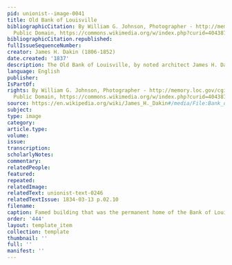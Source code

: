 ```yaml
---
pid: unionist--image-0041
title: Old Bank of Louisville
bibliographicCitation: By William G. Johnson, Photographer - http://memory.loc.gov/cgi-bin/displayPhoto.pl?path=/pnp/habshaer/ky/ky0000/ky0080/photos&amp;topImages=070765pr.jpg&amp;topLinks=070765pv.jpg,070765pu.tif&amp;title=3.%20%20NORTH%20VIEW%20OF%20FRONT%20ELEVATION%20%3cbr%3eHABS%20KY,56-LOUVI,1-3&amp;displayProfile=0,
  Public Domain, https://commons.wikimedia.org/w/index.php?curid=4043878
bibliographicCitation.republished: 
fullIssueSequenceNumber: 
creator: James H. Dakin (1806-1852)
date.created: '1837'
description: The Old Bank of Louisville, by noted architect James H. Dakin (1806-1852)
language: English
publisher: 
IsPartOf: 
rights: By William G. Johnson, Photographer - http://memory.loc.gov/cgi-bin/displayPhoto.pl?path=/pnp/habshaer/ky/ky0000/ky0080/photos&amp;topImages=070765pr.jpg&amp;topLinks=070765pv.jpg,070765pu.tif&amp;title=3.%20%20NORTH%20VIEW%20OF%20FRONT%20ELEVATION%20%3cbr%3eHABS%20KY,56-LOUVI,1-3&amp;displayProfile=0,
  Public Domain, https://commons.wikimedia.org/w/index.php?curid=4043878
source: https://en.wikipedia.org/wiki/James_H._Dakin#/media/File:Bank_of_Louisville_Building,_322_West_Main_Street,_Louisville_(Jefferson_County,_Kentucky).jpg
subject: 
type: image
category: 
article.type: 
volume: 
issue: 
transcription: 
scholarlyNotes: 
commentary: 
relatedPeople: 
featured: 
repeated: 
relatedImage: 
relatedText: unionist-text-0246
relatedTextIssue: 1834-03-13 p.02.10
filename: 
caption: Famed building that was the permanent home of the Bank of Louisville
order: '444'
layout: template_item
collection: template
thumbnail: ''
full: ''
manifest: ''
---
```

